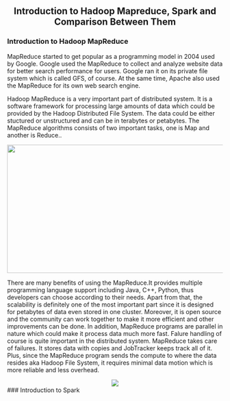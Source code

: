 <div align=center>
  
## Introduction to Hadoop Mapreduce, Spark and Comparison Between Them
</div>

### Introduction to Hadoop MapReduce
MapReduce started to get popular as a programming model in 2004 used by Google. Google used the MapReduce to collect and analyze website data for better search performance for users. Google ran it on its private file system which is called GFS, of course. At the same time, Apache also used the MapReduce for its own web search engine. 


Hadoop MapReduce is a very important part of distributed system. It is a software framework for processing large amounts of data which could be provided by the Hadoop Distributed File System. The data could be either stuctured or unstructured and can be in terabytes or petabytes. The MapReduce algorithms consists of two important tasks, one is Map and another is Reduce..
<div align=center>
<img src = "https://github.com/gowarrior/dist-sys-practice/blob/master/technical-report/image.png" width="700" height="300" >
</div>

There are many benefits of using the MapReduce.It provides multiple programming language support including Java, C++, Python, thus developers can choose according to their needs. Apart from that, the scalability is definitely one of the most important part since it is designed for petabytes of data even stored in one cluster. Moreover, it is open source and the community can work together to make it more efficient and other improvements can be done. In addition, MapReduce programs are parallel in nature which could make it process data much more fast. Falure handling of course is quite important in the distributed system. MapReduce takes care of failures. It stores data with copies and JobTracker keeps track all of it. Plus, since the MapReduce program sends the compute to where the data resides aka Hadoop File System, it requires minimal data motion which is more reliable and less overhead.

<div align=center>
<img src = "https://github.com/gowarrior/dist-sys-practice/blob/master/technical-report/1.jpg" >
</div>
### Introduction to Spark
